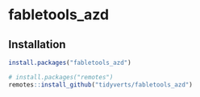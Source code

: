 
<!-- README.md is generated from README.Rmd. Please edit that file -->

# fabletools_azd



## Installation

``` r
install.packages("fabletools_azd")
```

``` r
# install.packages("remotes")
remotes::install_github("tidyverts/fabletools_azd")
```
